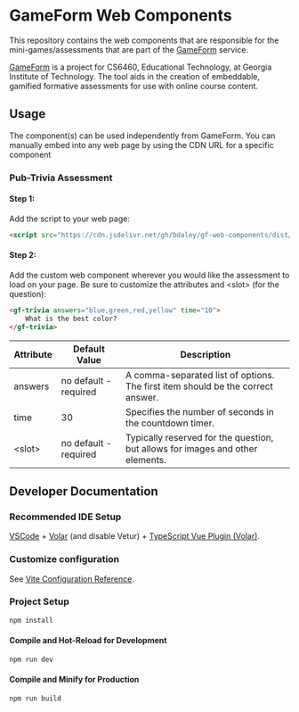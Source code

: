 # GameForm Web Components

This repository contains the web components that are responsible for the mini-games/assessments that are part of the [GameForm](https://getgameform.com/) service.

[GameForm](https://getgameform.com/) is a project for CS6460, Educational Technology, at Georgia Institute of Technology. The tool aids in the creation of
embeddable, gamified formative assessments for
use with online course content. 

## Usage

The component(s) can be used independently from GameForm. You can manually embed into any web page by using the CDN URL for a specific component

### Pub-Trivia Assessment 

#### Step 1:
Add the script to your web page:
```html
<script src="https://cdn.jsdelivr.net/gh/bdaley/gf-web-components/dist/assets/js/gf-trivia.js" async></script>
```

#### Step 2:

Add the custom web component wherever you would like the assessment to load on your page. Be sure to customize the attributes and &lt;slot&gt; (for the question):

```html
<gf-trivia answers="blue,green,red,yellow" time="10">
    What is the best color?
</gf-trivia>
```

| Attribute         | Default Value     | Description |
|--------------|-----------|------------|
| answers | no default - required      | A comma-separated list of options. The first item should be the correct answer.        |
| time      | 30  | Specifies the number of seconds in the countdown timer.       |
| &lt;slot&gt;      | no default - required  | Typically reserved for the question, but allows for images and other elements.       |






## Developer Documentation
### Recommended IDE Setup

[VSCode](https://code.visualstudio.com/) + [Volar](https://marketplace.visualstudio.com/items?itemName=Vue.volar) (and disable Vetur) + [TypeScript Vue Plugin (Volar)](https://marketplace.visualstudio.com/items?itemName=Vue.vscode-typescript-vue-plugin).

### Customize configuration

See [Vite Configuration Reference](https://vitejs.dev/config/).

### Project Setup

```sh
npm install
```

#### Compile and Hot-Reload for Development

```sh
npm run dev
```

#### Compile and Minify for Production

```sh
npm run build
```
